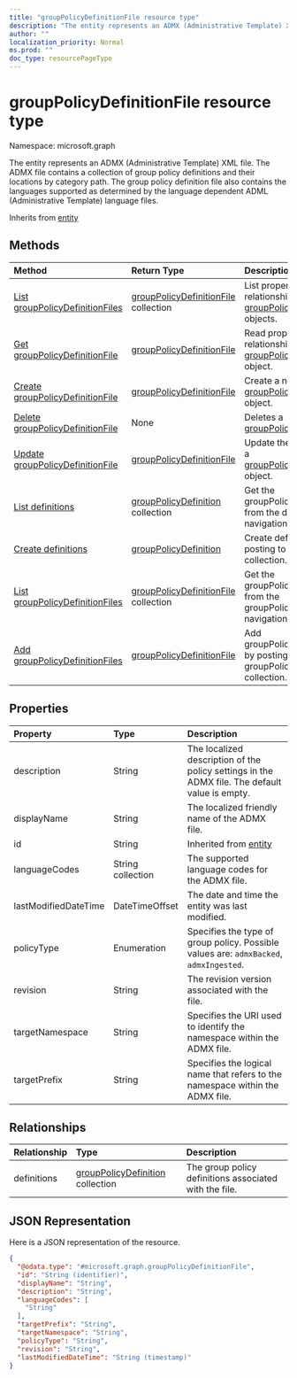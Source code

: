 ```yaml
---
title: "groupPolicyDefinitionFile resource type"
description: "The entity represents an ADMX (Administrative Template) XML file. The ADMX file contains a collection of group policy definitions and their locations by category path. The group policy definition file also contains the languages supported as determined by the language dependent ADML (Administrative Template) language files."
author: ""
localization_priority: Normal
ms.prod: ""
doc_type: resourcePageType
---
```


# groupPolicyDefinitionFile resource type


Namespace: microsoft.graph

The entity represents an ADMX (Administrative Template) XML file. The ADMX file contains a collection of group policy definitions and their locations by category path. The group policy definition file also contains the languages supported as determined by the language dependent ADML (Administrative Template) language files.


Inherits from [entity](../resources/entity.md)

## Methods
|Method|Return Type|Description|
|:---|:---|:---|
|[List groupPolicyDefinitionFiles](../api/grouppolicydefinitionfile-list.md)|[groupPolicyDefinitionFile](../resources/grouppolicydefinitionfile.md) collection|List properties and relationships of the [groupPolicyDefinitionFile](../resources/grouppolicydefinitionfile.md) objects.|
|[Get groupPolicyDefinitionFile](../api/grouppolicydefinitionfile-get.md)|[groupPolicyDefinitionFile](../resources/grouppolicydefinitionfile.md)|Read properties and relationships of the [groupPolicyDefinitionFile](../resources/grouppolicydefinitionfile.md) object.|
|[Create groupPolicyDefinitionFile](../api/grouppolicydefinitionfile-create.md)|[groupPolicyDefinitionFile](../resources/grouppolicydefinitionfile.md)|Create a new [groupPolicyDefinitionFile](../resources/grouppolicydefinitionfile.md) object.|
|[Delete groupPolicyDefinitionFile](../api/grouppolicydefinitionfile-delete.md)|None|Deletes a [groupPolicyDefinitionFile](../resources/grouppolicydefinitionfile.md).|
|[Update groupPolicyDefinitionFile](../api/grouppolicydefinitionfile-update.md)|[groupPolicyDefinitionFile](../resources/grouppolicydefinitionfile.md)|Update the properties of a [groupPolicyDefinitionFile](../resources/grouppolicydefinitionfile.md) object.|
|[List definitions](../api/grouppolicydefinitionfile-list-definitions.md)|[groupPolicyDefinition](../resources/grouppolicydefinition.md) collection|Get the groupPolicyDefinitions from the definitions navigation property.|
|[Create definitions](../api/grouppolicydefinitionfile-post-definitions.md)|[groupPolicyDefinition](../resources/grouppolicydefinition.md)|Create definitions by posting to the definitions collection.|
|[List groupPolicyDefinitionFiles](../api/intune-devices-devicemanagement-list-grouppolicydefinitionfiles.md)|[groupPolicyDefinitionFile](../resources/grouppolicydefinitionfile.md) collection|Get the groupPolicyDefinitionFiles from the groupPolicyDefinitionFiles navigation property.|
|[Add groupPolicyDefinitionFiles](../api/intune-devices-devicemanagement-post-grouppolicydefinitionfiles.md)|[groupPolicyDefinitionFile](../resources/grouppolicydefinitionfile.md)|Add groupPolicyDefinitionFiles by posting to the groupPolicyDefinitionFiles collection.|

## Properties
|Property|Type|Description|
|:---|:---|:---|
|description|String|The localized description of the policy settings in the ADMX file. The default value is empty.|
|displayName|String|The localized friendly name of the ADMX file.|
|id|String| Inherited from [entity](../resources/entity.md)|
|languageCodes|String collection|The supported language codes for the ADMX file.|
|lastModifiedDateTime|DateTimeOffset|The date and time the entity was last modified.|
|policyType|Enumeration|Specifies the type of group policy. Possible values are: `admxBacked`, `admxIngested`.|
|revision|String|The revision version associated with the file.|
|targetNamespace|String|Specifies the URI used to identify the namespace within the ADMX file.|
|targetPrefix|String|Specifies the logical name that refers to the namespace within the ADMX file.|

## Relationships
|Relationship|Type|Description|
|:---|:---|:---|
|definitions|[groupPolicyDefinition](../resources/grouppolicydefinition.md) collection|The group policy definitions associated with the file.|

## JSON Representation
Here is a JSON representation of the resource.
<!-- {
  "blockType": "resource",
  "keyProperty": "id",
  "@odata.type": "microsoft.graph.groupPolicyDefinitionFile",
  "baseType": "microsoft.graph.entity",
  "openType": false
}
-->
``` json
{
  "@odata.type": "#microsoft.graph.groupPolicyDefinitionFile",
  "id": "String (identifier)",
  "displayName": "String",
  "description": "String",
  "languageCodes": [
    "String"
  ],
  "targetPrefix": "String",
  "targetNamespace": "String",
  "policyType": "String",
  "revision": "String",
  "lastModifiedDateTime": "String (timestamp)"
}
```

